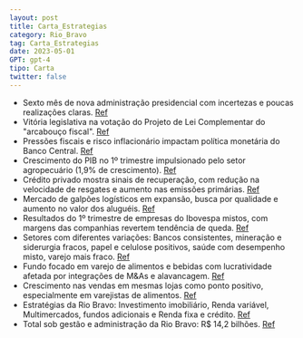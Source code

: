 ```yaml
---
layout: post
title: Carta_Estrategias
category: Rio_Bravo
tag: Carta_Estrategias
date: 2023-05-01
GPT: gpt-4
tipo: Carta
twitter: false
---
```


- Sexto mês de nova administração presidencial com incertezas e poucas realizações claras.
<a href="#" onclick="search_on_pdf('juros. Os riscos fiscais ficaram mais ou menos do mesmo Empates no finalzinhoJá dentro do sexto m')">Ref</a>
- Vitória legislativa na votação do Projeto de Lei Complementar do "arcabouço fiscal".
<a href="#" onclick="search_on_pdf('projeto de Lei Complementar do chamado “arcabouço fiscal”, na qual a proposta do governo, na forma ')">Ref</a>
- Pressões fiscais e risco inflacionário impactam política monetária do Banco Central.
<a href="#" onclick="search_on_pdf('Em um contexto de equilíbrio fiscal não tão rigidamente definido, o Executivo perde força ao tenta')">Ref</a>
- Crescimento do PIB no 1º trimestre impulsionado pelo setor agropecuário (1,9% de crescimento).
<a href="#" onclick="search_on_pdf('crescimento no trimestre sobre o trimestre anterior. Era um “Pibão desconfortável”, conforme defini')">Ref</a>
- Crédito privado mostra sinais de recuperação, com redução na velocidade de resgates e aumento nas emissões primárias.
<a href="#" onclick="search_on_pdf('Fonte: ANBIMACDI +AAcreditamos que esse movimento de fechamento de spreads e estabilidade nos nív')">Ref</a>
- Mercado de galpões logísticos em expansão, busca por qualidade e aumento no valor dos aluguéis.
<a href="#" onclick="search_on_pdf('A escassez de ativos de qualidade e o crescimento do aluguel como nova tendência do setor imobiliár')">Ref</a>
- Resultados do 1º trimestre de empresas do Ibovespa mistos, com margens das companhias revertem tendência de queda.
<a href="#" onclick="search_on_pdf('empresas. Mesmo com o cenário macroeconômico desfavorável, houve reversão da tendência de quedas d')">Ref</a>
- Setores com diferentes variações: Bancos consistentes, mineração e siderurgia fracos, papel e celulose positivos, saúde com desempenho misto, varejo mais fraco.
<a href="#" onclick="search_on_pdf('dos preços realizados de minério de ferro e aço, que vieram mais baixos na comparação anual. • Pap')">Ref</a>
- Fundo focado em varejo de alimentos e bebidas com lucratividade afetada por integrações de M&As e alavancagem.
<a href="#" onclick="search_on_pdf('lucratividade, devido principalmente às integrações dos M&As realizados e ao aumento da alavancagem')">Ref</a>
- Crescimento nas vendas em mesmas lojas como ponto positivo, especialmente em varejistas de alimentos.
<a href="#" onclick="search_on_pdf('lucratividade, devido principalmente às integrações dos M&As realizados e ao aumento da alavancagem')">Ref</a>
- Estratégias da Rio Bravo: Investimento imobiliário, Renda variável, Multimercados, fundos adicionais e Renda fixa e crédito.
<a href="#" onclick="search_on_pdf('Seuinvestimento tem poder.renda fixa e créditoA área de Renda Fixa da Rio Bravo atua desde 2007 ')">Ref</a>
- Total sob gestão e administração da Rio Bravo: R$ 14,2 bilhões.
<a href="#" onclick="search_on_pdf('investimento.Rio Bravo Fundamental FIA Fundo de ações long-only iniciado em 2004, possui um dos m')">Ref</a>
